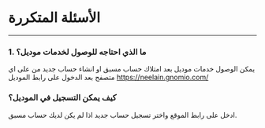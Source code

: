# الأسئلة المتكررة
---
### 1. ما الذي احتاجه للوصول لخدمات موديل؟
يمكن الوصول خدمات موديل بعد امتلاك حساب مسبق او انشاء حساب جديد من على اي متصفح بعد الدخول على رابط الموديل https://neelain.gnomio.com/
### كيف يمكن التسجيل في الموديل؟ 
 ادخل على رابط الموقع واختر تسجيل حساب جديد اذا لم يكن لديك حساب مسبق. 
